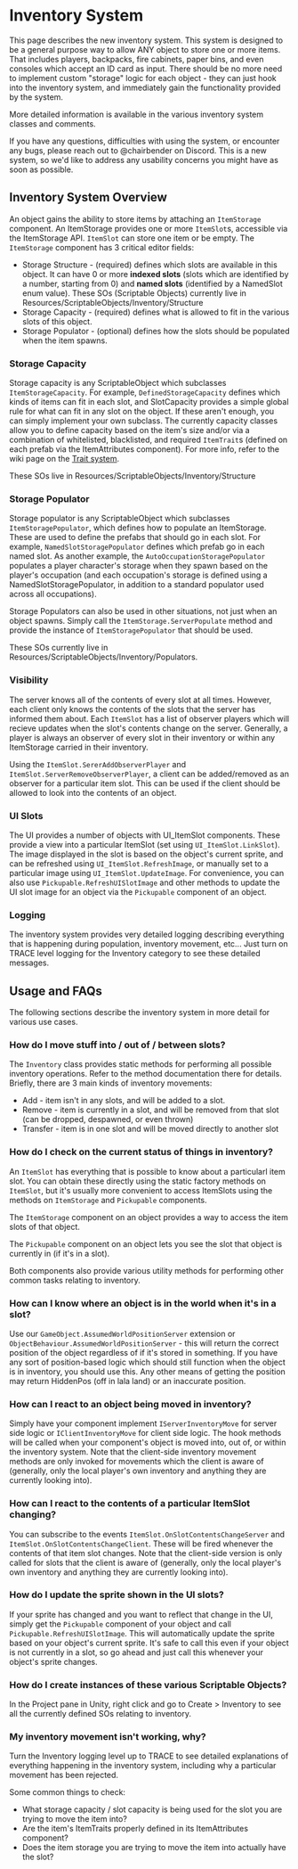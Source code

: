 # Inventory System

This page describes the new inventory system. This system is designed to be a general purpose way to allow ANY object to store one or more items. That includes players, backpacks, fire cabinets, paper bins, and even consoles which accept an ID card as input. There should be no more need to implement custom "storage" logic for each object - they can just hook into the inventory system, and immediately gain the functionality provided by the system.

More detailed information is available in the various inventory system classes and comments. 

If you have any questions, difficulties with using the system, or encounter any bugs, please reach out to @chairbender on Discord. This is a new system, so we'd like to address any
usability concerns you might have as soon as possible.


## Inventory System Overview
An object gains the ability to store items by attaching an `ItemStorage` component. An ItemStorage provides one or more `ItemSlot`s, accessible via the ItemStorage API. `ItemSlot` can store one item or be empty. 
The `ItemStorage` component has 3 critical editor fields:

* Storage Structure - (required) defines which slots are available in this object. It can have 0 or more **indexed slots** (slots which are identified by a number, starting from 0) and **named slots** (identified by a NamedSlot enum value).
These SOs (Scriptable Objects) currently live in Resources/ScriptableObjects/Inventory/Structure
* Storage Capacity - (required) defines what is allowed to fit in the various slots of this object.  
* Storage Populator - (optional) defines how the slots should be populated when the item spawns.


### Storage Capacity
Storage capacity is any ScriptableObject which subclasses `ItemStorageCapacity`. For example, `DefinedStorageCapacity` defines which kinds of items can fit in each slot, and SlotCapacity provides a simple global rule for what can fit in any slot on the object. If these aren't enough, you can simply implement your own subclass. The currently capacity classes allow you to define capacity based on the item's size and/or via a combination of whitelisted, blacklisted, and required `ItemTrait`s (defined on each prefab via the ItemAttributes component). For more info, refer to the wiki page on the [Trait system](https://github.com/unitystation/unitystation/wiki/Item-Traits-System).

These SOs live in Resources/ScriptableObjects/Inventory/Structure


### Storage Populator
Storage populator is any ScriptableObject which subclasses `ItemStoragePopulator`, which defines how to populate an ItemStorage. These are used to define the prefabs that should go in each slot. For example, `NamedSlotStoragePopulator` defines which prefab go in each named slot. As another example, the `AutoOccupationStoragePopulator` populates a player character's storage when they spawn based on the player's occupation (and each occupation's storage is defined using a NamedSlotStoragePopulator, in addition
 to a standard populator used across all occupations).

Storage Populators can also be used in other situations, not just when an object spawns. Simply call the `ItemStorage.ServerPopulate` method and provide the instance of `ItemStoragePopulator` that should be used.

These SOs currently live in Resources/ScriptableObjects/Inventory/Populators.

### Visibility
The server knows all of the contents of every slot at all times. However, each client only knows the contents of the slots that the server has informed
them about. Each `ItemSlot` has a list of observer players which will recieve updates when the slot's contents change on the server. Generally,
a player is always an observer of every slot in their inventory or within any ItemStorage carried in their inventory. 

Using the `ItemSlot.SererAddObserverPlayer` and `ItemSlot.ServerRemoveObserverPlayer`, a client can be added/removed as an observer for a particular item slot.
This can be used if the client should be allowed to look into the contents of an object.

### UI Slots
The UI provides a number of objects with UI_ItemSlot components. These provide a view into a particular ItemSlot (set using `UI_ItemSlot.LinkSlot`). The image
displayed in the slot is based on the object's current sprite, and can be refreshed using `UI_ItemSlot.RefreshImage`, or manually set to a particular image
using `UI_ItemSlot.UpdateImage`. For convenience, you can also use `Pickupable.RefreshUISlotImage` and other methods to update the UI slot image
for an object via the `Pickupable` component of an object.

### Logging

The inventory system provides very detailed logging describing everything that is happening during population, inventory movement, etc... Just turn on TRACE level logging for the Inventory category to 
see these detailed messages.


## Usage and FAQs

The following sections describe the inventory system in more detail for various use cases.


### How do I move stuff into / out of / between slots?

The `Inventory` class provides static methods for performing all possible inventory operations. Refer to the method documentation there for details. Briefly, there are 3 main kinds of inventory movements:
  * Add - item isn't in any slots, and will be added to a slot.
  * Remove - item is currently in a slot, and will be removed from that slot (can be dropped, despawned, or even thrown)
  * Transfer - item is in one slot and will be moved directly to another slot


### How do I check on the current status of things in inventory?

An `ItemSlot` has everything that is possible to know about a particularl item slot. You can obtain these directly using the
static factory methods on `ItemSlot`, but it's usually more convenient to access ItemSlots using the methods on `ItemStorage` and `Pickupable` components.

The `ItemStorage` component on an object provides a way to access the item slots of that object.

The `Pickupable` component on an object lets you see the slot that object is currently in (if it's in a slot).

Both components also provide various utility methods for performing other common tasks relating to inventory.


### How can I know where an object is in the world when it's in a slot?

Use our `GameObject.AssumedWorldPositionServer` extension or `ObjectBehaviour.AssumedWorldPositionServer` - this will return the correct position of the object regardless of if it's stored in something. If you
have any sort of position-based logic which should still function when the object is in inventory, you should use this. Any other means of getting the position may return HiddenPos (off in lala land) or
an inaccurate position.


### How can I react to an object being moved in inventory?

Simply have your component implement `IServerInventoryMove` for server side logic or `IClientInventoryMove` for client side logic.
The hook methods will be called when your component's object is moved into, out of, or within the inventory system. Note that the
client-side inventory movement methods are only invoked for movements which the client is aware of (generally, only the local player's 
own inventory and anything they are currently looking into).


### How can I react to the contents of a particular ItemSlot changing?

You can subscribe to the events `ItemSlot.OnSlotContentsChangeServer` and `ItemSlot.OnSlotContentsChangeClient`. These will be fired
whenever the contents of that item slot changes. Note that the client-side version is only called for slots that the client
is aware of (generally, only the local player's own inventory and anything they are currently looking into).


### How do I update the sprite shown in the UI slots?

If your sprite has changed and you want to reflect that change in the UI, simply get the `Pickupable` component of your object
and call `Pickupable.RefreshUISlotImage`. This will automatically update the sprite based on your object's current sprite. It's safe
to call this even if your object is not currently in a slot, so go ahead and just call this whenever your object's sprite changes.

### How do I create instances of these various Scriptable Objects?

In the Project pane in Unity, right click and go to Create > Inventory to see all the currently defined SOs relating to inventory.

### My inventory movement isn't working, why?

Turn the Inventory logging level up to TRACE to see detailed explanations of everything happening in the inventory system, including
why a particular movement has been rejected.

Some common things to check:
  * What storage capacity / slot capacity is being used for the slot you are trying to move the item into?
  * Are the item's ItemTraits properly defined in its ItemAttributes component?
  * Does the item storage you are trying to move the item into actually have the slot?



